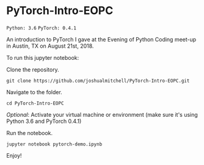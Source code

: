 # PyTorch-Intro-EOPC

`Python: 3.6`
`PyTorch: 0.4.1`

An introduction to PyTorch I gave at the Evening of Python Coding meet-up in Austin, TX on August 21st, 2018.

To run this jupyter notebook:

Clone the repository.

`git clone https://github.com/joshualmitchell/PyTorch-Intro-EOPC.git`

Navigate to the folder.

`cd PyTorch-Intro-EOPC`

*Optional*: Activate your virtual machine or environment (make sure it's using Python 3.6 and PyTorch 0.4.1)

Run the notebook.

`jupyter notebook pytorch-demo.ipynb`

Enjoy!
